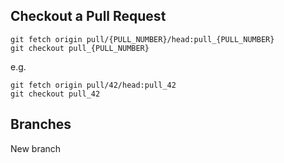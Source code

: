 ## Checkout a Pull Request

```
git fetch origin pull/{PULL_NUMBER}/head:pull_{PULL_NUMBER}
git checkout pull_{PULL_NUMBER}
```
e.g.

```
git fetch origin pull/42/head:pull_42
git checkout pull_42
```

## Branches

New branch
